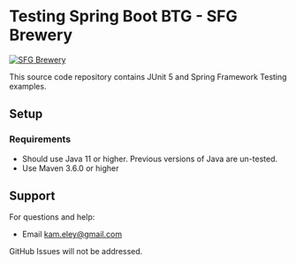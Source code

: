 # Testing Spring Boot BTG - SFG Brewery

[![SFG Brewery](https://circleci.com/github/kameley>/tsbb-sfg-brewery.svg?style=svg)](https://app.circleci.com/pipelines/github/kameley/tsbb-sfg-brewery)



This source code repository contains JUnit 5 and Spring Framework Testing examples.

## Setup
### Requirements
* Should use Java 11 or higher. Previous versions of Java are un-tested.
* Use Maven 3.6.0 or higher

## Support
For questions and help:

* Email kam.eley@gmail.com

GitHub Issues will not be addressed.